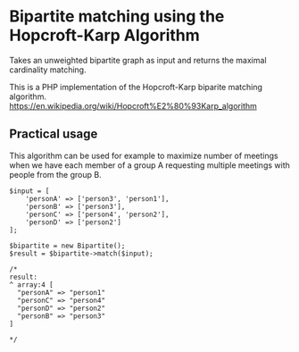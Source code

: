 # Bipartite matching using the Hopcroft-Karp Algorithm

Takes an unweighted bipartite graph as input and returns the maximal cardinality matching.

This is a PHP implementation of the Hopcroft-Karp biparite matching algorithm.  
https://en.wikipedia.org/wiki/Hopcroft%E2%80%93Karp_algorithm

## Practical usage

This algorithm can be used for example to maximize number of meetings when we have each member of a group A requesting multiple meetings with people from the group B.

```
$input = [
    'personA' => ['person3', 'person1'],
    'personB' => ['person3'],
    'personC' => ['person4', 'person2'],
    'personD' => ['person2']
];

$bipartite = new Bipartite();
$result = $bipartite->match($input);

/*
result:
^ array:4 [
  "personA" => "person1"
  "personC" => "person4"
  "personD" => "person2"
  "personB" => "person3"
]

*/
```